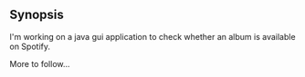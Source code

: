 ## Synopsis

I'm working on a java gui application to check whether an album is available on Spotify.

More to follow...

